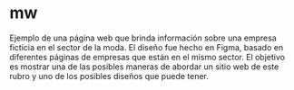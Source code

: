 # mw
Ejemplo de una página web que brinda información sobre una empresa ficticia en el sector de la moda. El diseño fue hecho en Figma, basado en diferentes páginas de empresas que están en el mismo sector. El objetivo es mostrar una de las posibles maneras de abordar un sitio web de este rubro y uno de los posibles diseños que puede tener.
